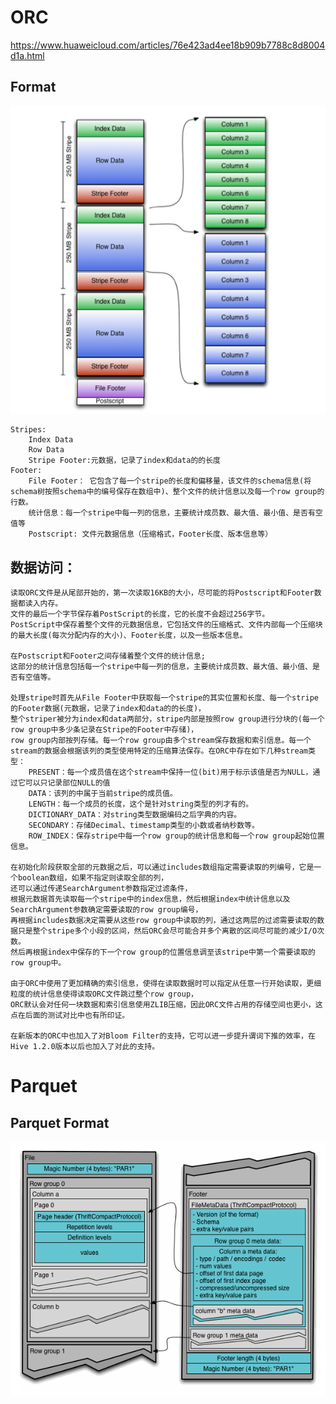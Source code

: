 # ORC
https://www.huaweicloud.com/articles/76e423ad4ee18b909b7788c8d8004d1a.html
## Format
![ORC](./orc.png)

```
Stripes:  
    Index Data  
	Row Data  
	Stripe Footer:元数据，记录了index和data的的长度  
Footer:
	File Footer： 它包含了每一个stripe的长度和偏移量，该文件的schema信息(将schema树按照schema中的编号保存在数组中)、整个文件的统计信息以及每一个row group的行数。
	统计信息：每一个stripe中每一列的信息，主要统计成员数、最大值、最小值、是否有空值等
	Postscript: 文件元数据信息（压缩格式，Footer长度、版本信息等）
```

## 数据访问：
	读取ORC文件是从尾部开始的，第一次读取16KB的大小，尽可能的将Postscript和Footer数据都读入内存。
	文件的最后一个字节保存着PostScript的长度，它的长度不会超过256字节。
	PostScript中保存着整个文件的元数据信息，它包括文件的压缩格式、文件内部每一个压缩块的最大长度(每次分配内存的大小)、Footer长度，以及一些版本信息。

	在Postscript和Footer之间存储着整个文件的统计信息;
	这部分的统计信息包括每一个stripe中每一列的信息，主要统计成员数、最大值、最小值、是否有空值等。

	处理stripe时首先从File Footer中获取每一个stripe的其实位置和长度、每一个stripe的Footer数据(元数据，记录了index和data的的长度)，
	整个striper被分为index和data两部分，stripe内部是按照row group进行分块的(每一个row group中多少条记录在Stripe的Footer中存储)，
	row group内部按列存储。每一个row group由多个stream保存数据和索引信息。每一个stream的数据会根据该列的类型使用特定的压缩算法保存。在ORC中存在如下几种stream类型：
		PRESENT：每一个成员值在这个stream中保持一位(bit)用于标示该值是否为NULL，通过它可以只记录部位NULL的值
		DATA：该列的中属于当前stripe的成员值。
		LENGTH：每一个成员的长度，这个是针对string类型的列才有的。
		DICTIONARY_DATA：对string类型数据编码之后字典的内容。
		SECONDARY：存储Decimal、timestamp类型的小数或者纳秒数等。
		ROW_INDEX：保存stripe中每一个row group的统计信息和每一个row group起始位置信息。

	在初始化阶段获取全部的元数据之后，可以通过includes数组指定需要读取的列编号，它是一个boolean数组，如果不指定则读取全部的列，
	还可以通过传递SearchArgument参数指定过滤条件，
	根据元数据首先读取每一个stripe中的index信息，然后根据index中统计信息以及SearchArgument参数确定需要读取的row group编号，
	再根据includes数据决定需要从这些row group中读取的列，通过这两层的过滤需要读取的数据只是整个stripe多个小段的区间，然后ORC会尽可能合并多个离散的区间尽可能的减少I/O次数。
	然后再根据index中保存的下一个row group的位置信息调至该stripe中第一个需要读取的row group中。

	由于ORC中使用了更加精确的索引信息，使得在读取数据时可以指定从任意一行开始读取，更细粒度的统计信息使得读取ORC文件跳过整个row group，
	ORC默认会对任何一块数据和索引信息使用ZLIB压缩，因此ORC文件占用的存储空间也更小，这点在后面的测试对比中也有所印证。

	在新版本的ORC中也加入了对Bloom Filter的支持，它可以进一步提升谓词下推的效率，在Hive 1.2.0版本以后也加入了对此的支持。

# Parquet
## Parquet Format
![Parquet](./parquet.png)


